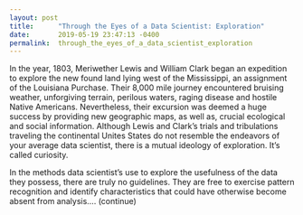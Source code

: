 ```yaml
---
layout: post
title:      "Through the Eyes of a Data Scientist: Exploration"
date:       2019-05-19 23:47:13 -0400
permalink:  through_the_eyes_of_a_data_scientist_exploration
---
```



In the year, 1803, Meriwether Lewis and William Clark began an expedition to explore the new found land lying west of the Mississippi, an assignment of the Louisiana Purchase. Their 8,000 mile journey encountered bruising weather, unforgiving terrain, perilous waters, raging disease and hostile Native Americans. Nevertheless, their excursion was deemed a huge success by providing new geographic maps, as well as, crucial ecological and social information. Although Lewis and Clark’s trials and tribulations traveling the continental Unites States do not resemble the endeavors of your average data scientist, there is a mutual ideology of exploration. It’s called curiosity. 


In the methods data scientist’s use to explore the usefulness of the data they possess, there are truly no guidelines. They are free to exercise pattern recognition and identify characteristics that could have otherwise become absent from analysis…. (continue)

